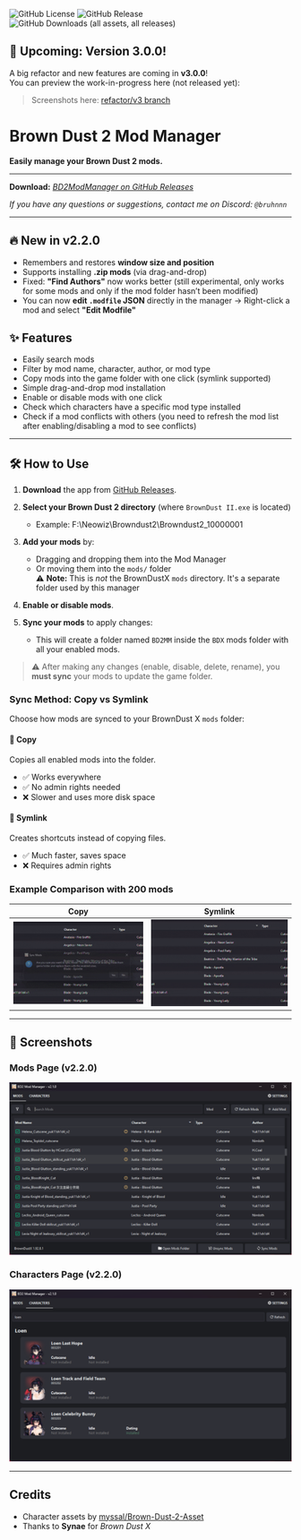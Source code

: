 ![GitHub License](https://img.shields.io/github/license/bruhnn/BD2ModManager)
![GitHub Release](https://img.shields.io/github/v/release/bruhnn/BD2ModManager)
![GitHub Downloads (all assets, all releases)](https://img.shields.io/github/downloads/bruhnn/BD2ModManager/total)

## 🚧 Upcoming: Version 3.0.0!

A big refactor and new features are coming in **v3.0.0**!  
You can preview the work-in-progress here (not released yet):  
> Screenshots here: [refactor/v3 branch](https://github.com/bruhnn/BD2ModManager/tree/refactor/v3?tab=readme-ov-file#-screenshots)


# Brown Dust 2 Mod Manager

**Easily manage your Brown Dust 2 mods.**

---

**Download:** *[BD2ModManager on GitHub Releases](https://github.com/bruhnn/BD2ModManager/releases)*


*If you have any questions or suggestions, contact me on Discord: `@bruhnnn`*

---
## 🔥 New in v2.2.0
- Remembers and restores **window size and position**
- Supports installing **.zip mods** (via drag-and-drop)
- Fixed: **"Find Authors"** now works better (still experimental, only works for some mods and only if the mod folder hasn’t been modified)
- You can now **edit `.modfile` JSON** directly in the manager 
→ Right-click a mod and select **"Edit Modfile"**

## ✨ Features

- Easily search mods
- Filter by mod name, character, author, or mod type
- Copy mods into the game folder with one click (symlink supported)
- Simple drag-and-drop mod installation
- Enable or disable mods with one click
- Check which characters have a specific mod type installed
- Check if a mod conflicts with others (you need to refresh the mod list after enabling/disabling a mod to see conflicts)

---

## 🛠️ How to Use

1. **Download** the app from [GitHub Releases](https://github.com/bruhnn/BD2ModManager/releases).
2. **Select your Brown Dust 2 directory** (where `BrownDust II.exe` is located)
   - Example: F:\Neowiz\Browndust2\Browndust2_10000001
3. **Add your mods** by:
   - Dragging and dropping them into the Mod Manager  
   - Or moving them into the `mods/` folder  
     ⚠️ **Note:** This is *not* the BrownDustX `mods` directory. It's a separate folder used by this manager

4. **Enable or disable mods**.
5. **Sync your mods** to apply changes:
   - This will create a folder named `BD2MM` inside the `BDX` mods folder with all your enabled mods.

> ⚠️ After making any changes (enable, disable, delete, rename), you **must sync** your mods to update the game folder.

### Sync Method: Copy vs Symlink

Choose how mods are synced to your BrownDust X `mods` folder:

#### 📁 Copy
Copies all enabled mods into the folder.

- ✅ Works everywhere
- ✅ No admin rights needed
- ❌ Slower and uses more disk space

#### 🔗 Symlink
Creates shortcuts instead of copying files.

- ✅ Much faster, saves space
- ❌ Requires admin rights


### Example Comparison with 200 mods

| Copy | Symlink |
|--------|-------|
| ![](./screenshots/sync_copy.gif) | ![](./screenshots/sync_symlink.gif) |


---

## 📸 Screenshots

### Mods Page (v2.2.0)
![Mods Page](./screenshots/mods_page.png)

### Characters Page (v2.2.0)
![Characters Page](./screenshots/characters_page.png)

---

## Credits

- Character assets by [myssal/Brown-Dust-2-Asset](https://github.com/myssal/Brown-Dust-2-Asset)
- Thanks to **Synae** for *Brown Dust X*

